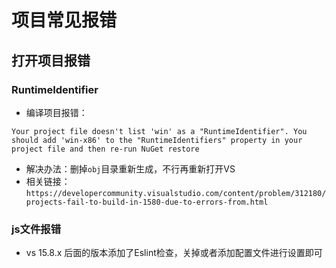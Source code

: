 # 项目常见报错

## 打开项目报错

### RuntimeIdentifier

- 编译项目报错：

`Your project file doesn't list 'win' as a "RuntimeIdentifier". You should add 'win-x86' to the "RuntimeIdentifiers" property in your project file and then re-run NuGet restore`

- 解决办法：删掉`obj`目录重新生成，不行再重新打开VS
- 相关链接：`https://developercommunity.visualstudio.com/content/problem/312180/projects-fail-to-build-in-1580-due-to-errors-from.html`

### js文件报错

- vs 15.8.x 后面的版本添加了Eslint检查，关掉或者添加配置文件进行设置即可
